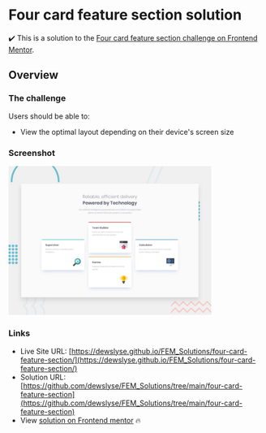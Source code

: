 # Four card feature section solution

:heavy_check_mark: This is a solution to the [Four card feature section challenge on Frontend Mentor](https://www.frontendmentor.io/challenges/four-card-feature-section-weK1eFYK).

## Overview

### The challenge

Users should be able to:

- View the optimal layout depending on their device's screen size

### Screenshot

<img src="./design/desktop-preview.jpg" alt="screenshot" width="400"/>
  
### Links

- Live Site URL: [https://dewslyse.github.io/FEM_Solutions/four-card-feature-section/](https://dewslyse.github.io/FEM_Solutions/four-card-feature-section/)
- Solution URL: [https://github.com/dewslyse/FEM_Solutions/tree/main/four-card-feature-section](https://github.com/dewslyse/FEM_Solutions/tree/main/four-card-feature-section)
- View [solution on Frontend mentor](https://www.frontendmentor.io/solutions/four-card-feature-section-with-grid-and-flexbox-6nXYlw8jf) :fire:
